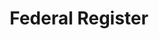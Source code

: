 ---
highlight: "false" 
title: "Federal Register"
description: "Official journal of the federal government of the United States that contains government agency rules, proposed rules, and public notices. It is published every weekday, except on federal holidays."
url-link: "https://www.federalregister.gov/"
type: "HTML"
gov-only: "false"
is-external: "true"
publication-date: "August 01, 2023"
reading-time: "20"
resource-type: "Guidance"
filter: "p-filter"
audience: "industry-all-businesses"
branded-offerings: "acquisition-policy-it-category"
---